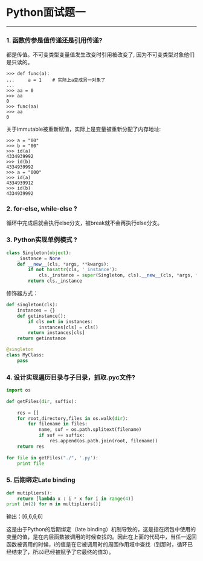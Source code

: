 # Python面试题一
---

### 1. 函数传参是值传递还是引用传递?

都是传值。不可变类型变量值发生改变时引用被改变了, 因为不可变类型对象他们是只读的。
```
>>> def func(a):
...     a = 1    # 实际上a变成另一对象了
...
>>> aa = 0
>>> aa
0
>>> func(aa)
>>> aa
0
```
关于immutable被重新赋值，实际上是变量被重新分配了内存地址:
```
>>> a = "00"
>>> b = "00"
>>> id(a)
4334939992
>>> id(b)
4334939992
>>> a = "000"
>>> id(a)
4334939912
>>> id(b)
4334939992
```

### 2. for-else, while-else ?

循环中完成后就会执行else分支，被break就不会再执行else分支。

### 3. Python实现单例模式 ?

```python
class Singleton(object):
    _instance = None  
    def __new__(cls, *args, **kwargs):
        if not hasattr(cls, '_instance'):
            cls._instance = super(Singleton, cls).__new__(cls, *args, **kwargs)  
        return cls._instance
```

修饰器方式：
```python
def singleton(cls):
    instances = {}
    def getinstance():
        if cls not in instances:
            instances[cls] = cls()
        return instances[cls]
    return getinstance

@singleton
class MyClass:
    pass

```

### 4. 设计实现遍历目录与子目录，抓取.pyc文件?

```python
import os  
  
def getFiles(dir, suffix):  
      
    res = []  
    for root,directory,files in os.walk(dir):  
        for filename in files:  
            name, suf = os.path.splitext(filename)  
            if suf == suffix:  
                res.append(os.path.join(root, filename))  
    return res  
  
for file in getFiles("./", '.py'):  
    print file
```

### 5. 后期绑定Late binding 

```python
def mutipliers():
    return [lambda x : i * x for i in range(4)]
print [m(2) for m in multipliers()]
```
输出：[6,6,6,6]

这是由于Python的后期绑定（late binding）机制导致的，这是指在闭包中使用的变量的值，是在内层函数被调用的时候查找的。因此在上面的代码中，当任一返回函数被调用的时候，i的值是在它被调用时的周围作用域中查找（到那时，循环已经结束了，所以i已经被赋予了它最终的值3）。




